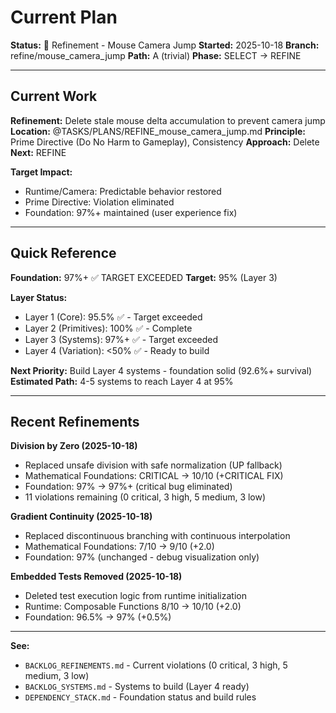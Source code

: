 # Current Plan

**Status:** 🔧 Refinement - Mouse Camera Jump
**Started:** 2025-10-18
**Branch:** refine/mouse_camera_jump
**Path:** A (trivial)
**Phase:** SELECT → REFINE

---

## Current Work

**Refinement:** Delete stale mouse delta accumulation to prevent camera jump
**Location:** @TASKS/PLANS/REFINE_mouse_camera_jump.md
**Principle:** Prime Directive (Do No Harm to Gameplay), Consistency
**Approach:** Delete
**Next:** REFINE

**Target Impact:**
- Runtime/Camera: Predictable behavior restored
- Prime Directive: Violation eliminated
- Foundation: 97%+ maintained (user experience fix)

---

## Quick Reference

**Foundation:** 97%+ ✅ TARGET EXCEEDED
**Target:** 95% (Layer 3)

**Layer Status:**
- Layer 1 (Core): 95.5% ✅ - Target exceeded
- Layer 2 (Primitives): 100% ✅ - Complete
- Layer 3 (Systems): 97%+ ✅ - Target exceeded
- Layer 4 (Variation): <50% ✅ - Ready to build

**Next Priority:** Build Layer 4 systems - foundation solid (92.6%+ survival)
**Estimated Path:** 4-5 systems to reach Layer 4 at 95%

---

## Recent Refinements

**Division by Zero (2025-10-18)**
- Replaced unsafe division with safe normalization (UP fallback)
- Mathematical Foundations: CRITICAL → 10/10 (+CRITICAL FIX)
- Foundation: 97% → 97%+ (critical bug eliminated)
- 11 violations remaining (0 critical, 3 high, 5 medium, 3 low)

**Gradient Continuity (2025-10-18)**
- Replaced discontinuous branching with continuous interpolation
- Mathematical Foundations: 7/10 → 9/10 (+2.0)
- Foundation: 97% (unchanged - debug visualization only)

**Embedded Tests Removed (2025-10-18)**
- Deleted test execution logic from runtime initialization
- Runtime: Composable Functions 8/10 → 10/10 (+2.0)
- Foundation: 96.5% → 97% (+0.5%)

---

**See:**
- `BACKLOG_REFINEMENTS.md` - Current violations (0 critical, 3 high, 5 medium, 3 low)
- `BACKLOG_SYSTEMS.md` - Systems to build (Layer 4 ready)
- `DEPENDENCY_STACK.md` - Foundation status and build rules
